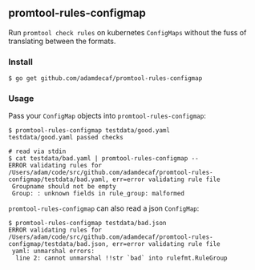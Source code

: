 ## promtool-rules-configmap

Run `promtool check rules` on kubernetes `ConfigMaps` without the fuss of translating between the formats.

### Install

```
$ go get github.com/adamdecaf/promtool-rules-configmap
```

### Usage

Pass your `ConfigMap` objects into `promtool-rules-configmap`:

```
$ promtool-rules-configmap testdata/good.yaml
testdata/good.yaml passed checks

# read via stdin
$ cat testdata/bad.yaml | promtool-rules-configmap --
ERROR validating rules for /Users/adam/code/src/github.com/adamdecaf/promtool-rules-configmap/testdata/bad.yaml, err=error validating rule file
 Groupname should not be empty
 Group: : unknown fields in rule_group: malformed
```

`promtool-rules-configmap` can also read a json `ConfigMap`:

```
$ promtool-rules-configmap testdata/bad.json
ERROR validating rules for /Users/adam/code/src/github.com/adamdecaf/promtool-rules-configmap/testdata/bad.json, err=error validating rule file
 yaml: unmarshal errors:
  line 2: cannot unmarshal !!str `bad` into rulefmt.RuleGroup
```
